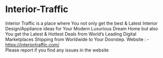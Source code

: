 # Interior-Traffic

Interior Traffic is a place where You not only get the best & Latest Interior Design/Appliance ideas for Your Modern Luxurious Dream Home but also You get the Latest & Hottest Deals from World’s Leading Digital Marketplaces Shipping from Worldwide to Your Doorstep. Website : - https://interiortraffic.com/ 
<br />
Please report if you find any issues in the website
